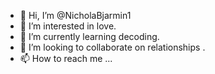 - 👋 Hi, I’m @NicholaBjarmin1
- 👀 I’m interested in love.
- 🌱 I’m currently learning decoding.
- 💞️ I’m looking to collaborate on relationships .
- 📫 How to reach me ...

<!---
NicholaBjarmin1/NicholaBjarmin1 is a ✨ special ✨ repository because its `README.md` (this file) appears on your GitHub profile.
You can click the Preview link to take a look at your changes.
--->
